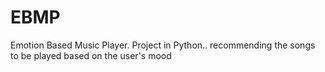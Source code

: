# EBMP
Emotion Based Music Player.
Project in Python.. recommending the songs to be played based on the user's mood
